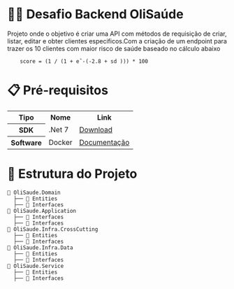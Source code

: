 # 👩‍💻 Desafio Backend OliSaúde
Projeto onde o objetivo é criar uma API com métodos 
de requisição de criar, listar, editar e obter clientes 
especificos.Com a criação de um endpoint para trazer 
os 10 clientes com maior risco de saúde baseado no cálculo 
abaixo
```   sd = soma do grau dos problemas
    score = (1 / (1 + eˆ-(-2.8 + sd ))) * 100
```  
# 📋 Pré-requisitos
<table>
  <tr>
    <th>Tipo</th>
    <th>Nome</th>
    <th>Link</th>
  </tr>
  <tr>
    <th>SDK</th>
    <td>.Net 7</td>
    <td><a href="https://download.visualstudio.microsoft.com/download/pr/a099e4b6-a6a8-4d34-bf95-b00739d35bb7/cdad50779717ba0e56caf89a3ba29ab1/dotnet-sdk-7.0.403-win-x64.exe">Download</a></td>
  </tr>
  <tr>
    <th>Software</th>
    <td>Docker</td>
<td><a href="https://www.docker.com/">Documentação</a></td>  </tr>
</table>


# 📁 Estrutura do Projeto
```  
📁 OliSaude.Domain
  ├── 📁 Entities
  ├── 📁 Interfaces
📁 OliSaude.Application
  ├── 📁 Interfaces
  ├── 📁 Interfaces
📁 OliSaude.Infra.CrossCutting
  ├── 📁 Entities
  ├── 📁 Interfaces
📁 OliSaude.Infra.Data
  ├── 📁 Entities
  ├── 📁 Interfaces
📁 OliSaude.Service
  ├── 📁 Entities
  ├── 📁 Interfaces

```

 
 
